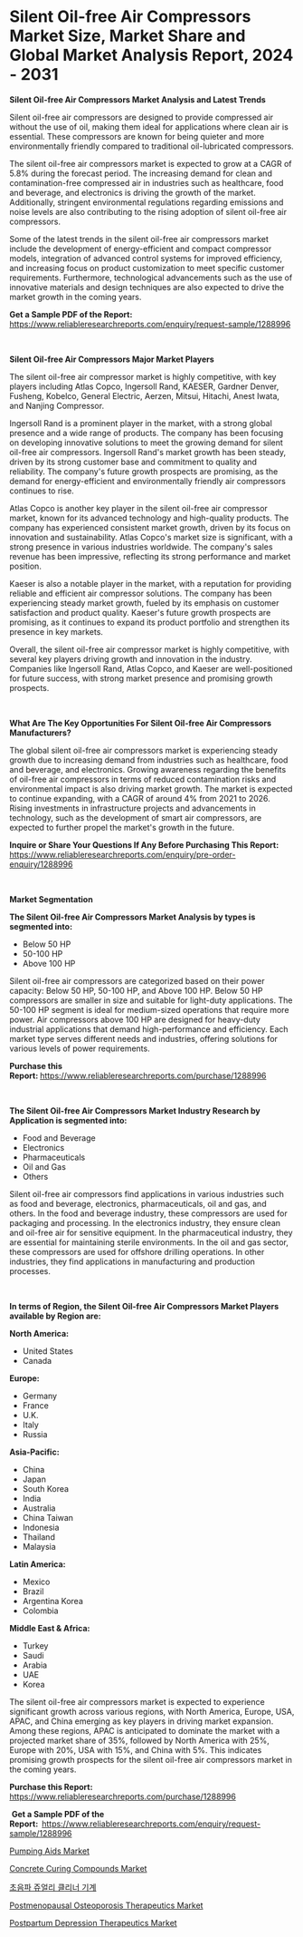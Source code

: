 <p><h1>Silent Oil-free Air Compressors Market Size, Market Share and Global Market Analysis Report, 2024 - 2031</h1></p><p><strong>Silent Oil-free Air Compressors Market Analysis and Latest Trends</strong></p>
<p><p>Silent oil-free air compressors are designed to provide compressed air without the use of oil, making them ideal for applications where clean air is essential. These compressors are known for being quieter and more environmentally friendly compared to traditional oil-lubricated compressors.</p><p>The silent oil-free air compressors market is expected to grow at a CAGR of 5.8% during the forecast period. The increasing demand for clean and contamination-free compressed air in industries such as healthcare, food and beverage, and electronics is driving the growth of the market. Additionally, stringent environmental regulations regarding emissions and noise levels are also contributing to the rising adoption of silent oil-free air compressors.</p><p>Some of the latest trends in the silent oil-free air compressors market include the development of energy-efficient and compact compressor models, integration of advanced control systems for improved efficiency, and increasing focus on product customization to meet specific customer requirements. Furthermore, technological advancements such as the use of innovative materials and design techniques are also expected to drive the market growth in the coming years.</p></p>
<p><strong>Get a Sample PDF of the Report:&nbsp;</strong> <a href="https://www.reliableresearchreports.com/enquiry/request-sample/1288996">https://www.reliableresearchreports.com/enquiry/request-sample/1288996</a></p>
<p>&nbsp;</p>
<p><strong>Silent Oil-free Air Compressors Major Market Players</strong></p>
<p><p>The silent oil-free air compressor market is highly competitive, with key players including Atlas Copco, Ingersoll Rand, KAESER, Gardner Denver, Fusheng, Kobelco, General Electric, Aerzen, Mitsui, Hitachi, Anest Iwata, and Nanjing Compressor.</p><p>Ingersoll Rand is a prominent player in the market, with a strong global presence and a wide range of products. The company has been focusing on developing innovative solutions to meet the growing demand for silent oil-free air compressors. Ingersoll Rand's market growth has been steady, driven by its strong customer base and commitment to quality and reliability. The company's future growth prospects are promising, as the demand for energy-efficient and environmentally friendly air compressors continues to rise.</p><p>Atlas Copco is another key player in the silent oil-free air compressor market, known for its advanced technology and high-quality products. The company has experienced consistent market growth, driven by its focus on innovation and sustainability. Atlas Copco's market size is significant, with a strong presence in various industries worldwide. The company's sales revenue has been impressive, reflecting its strong performance and market position.</p><p>Kaeser is also a notable player in the market, with a reputation for providing reliable and efficient air compressor solutions. The company has been experiencing steady market growth, fueled by its emphasis on customer satisfaction and product quality. Kaeser's future growth prospects are promising, as it continues to expand its product portfolio and strengthen its presence in key markets.</p><p>Overall, the silent oil-free air compressor market is highly competitive, with several key players driving growth and innovation in the industry. Companies like Ingersoll Rand, Atlas Copco, and Kaeser are well-positioned for future success, with strong market presence and promising growth prospects.</p></p>
<p>&nbsp;</p>
<p><strong>What Are The Key Opportunities For Silent Oil-free Air Compressors Manufacturers?</strong></p>
<p><p>The global silent oil-free air compressors market is experiencing steady growth due to increasing demand from industries such as healthcare, food and beverage, and electronics. Growing awareness regarding the benefits of oil-free air compressors in terms of reduced contamination risks and environmental impact is also driving market growth. The market is expected to continue expanding, with a CAGR of around 4% from 2021 to 2026. Rising investments in infrastructure projects and advancements in technology, such as the development of smart air compressors, are expected to further propel the market's growth in the future.</p></p>
<p><strong>Inquire or Share Your Questions If Any Before Purchasing This Report:</strong> <a href="https://www.reliableresearchreports.com/enquiry/pre-order-enquiry/1288996">https://www.reliableresearchreports.com/enquiry/pre-order-enquiry/1288996</a></p>
<p>&nbsp;</p>
<p><strong>Market Segmentation</strong></p>
<p><strong>The Silent Oil-free Air Compressors Market Analysis by types is segmented into:</strong></p>
<p><ul><li>Below 50 HP</li><li>50-100 HP</li><li>Above 100 HP</li></ul></p>
<p><p>Silent oil-free air compressors are categorized based on their power capacity: Below 50 HP, 50-100 HP, and Above 100 HP. Below 50 HP compressors are smaller in size and suitable for light-duty applications. The 50-100 HP segment is ideal for medium-sized operations that require more power. Air compressors above 100 HP are designed for heavy-duty industrial applications that demand high-performance and efficiency. Each market type serves different needs and industries, offering solutions for various levels of power requirements.</p></p>
<p><strong>Purchase this Report:&nbsp;</strong><a href="https://www.reliableresearchreports.com/purchase/1288996">https://www.reliableresearchreports.com/purchase/1288996</a></p>
<p>&nbsp;</p>
<p><strong>The Silent Oil-free Air Compressors Market Industry Research by Application is segmented into:</strong></p>
<p><ul><li>Food and Beverage</li><li>Electronics</li><li>Pharmaceuticals</li><li>Oil and Gas</li><li>Others</li></ul></p>
<p><p>Silent oil-free air compressors find applications in various industries such as food and beverage, electronics, pharmaceuticals, oil and gas, and others. In the food and beverage industry, these compressors are used for packaging and processing. In the electronics industry, they ensure clean and oil-free air for sensitive equipment. In the pharmaceutical industry, they are essential for maintaining sterile environments. In the oil and gas sector, these compressors are used for offshore drilling operations. In other industries, they find applications in manufacturing and production processes.</p></p>
<p>&nbsp;</p>
<p><strong>In terms of Region, the Silent Oil-free Air Compressors Market Players available by Region are:</strong></p>
<p>
    <p> <strong> North America: </strong>
        <ul>
            <li>United States</li>
            <li>Canada</li>
        </ul>
        </p> 
    <p> <strong> Europe: </strong>
        <ul>
            <li>Germany</li>
            <li>France</li>
            <li>U.K.</li>
            <li>Italy</li>
            <li>Russia</li>
        </ul>
        </p> 
    <p> <strong> Asia-Pacific: </strong>
        <ul>
            <li>China</li>
            <li>Japan</li>
            <li>South Korea</li>
            <li>India</li>
            <li>Australia</li>
            <li>China Taiwan</li>
            <li>Indonesia</li>
            <li>Thailand</li>
            <li>Malaysia</li>
        </ul>
        </p> 
    <p> <strong> Latin America: </strong>
        <ul>
            <li>Mexico</li>
            <li>Brazil</li>
            <li>Argentina Korea</li>
            <li>Colombia</li>
        </ul>
        </p> 
    <p> <strong> Middle East & Africa: </strong>
        <ul>
            <li>Turkey</li>
            <li>Saudi</li>
            <li>Arabia</li>
            <li>UAE</li>
            <li>Korea</li>
        </ul>
    </p>
    </p>
<p><p>The silent oil-free air compressors market is expected to experience significant growth across various regions, with North America, Europe, USA, APAC, and China emerging as key players in driving market expansion. Among these regions, APAC is anticipated to dominate the market with a projected market share of 35%, followed by North America with 25%, Europe with 20%, USA with 15%, and China with 5%. This indicates promising growth prospects for the silent oil-free air compressors market in the coming years.</p></p>
<p><strong>Purchase this Report: </strong><a href="https://www.reliableresearchreports.com/purchase/1288996">https://www.reliableresearchreports.com/purchase/1288996</a></p>
<p>&nbsp;<strong>Get a Sample PDF of the Report:&nbsp;&nbsp;</strong><a href="https://www.reliableresearchreports.com/enquiry/request-sample/1288996">https://www.reliableresearchreports.com/enquiry/request-sample/1288996</a></p>
<p><strong></strong></p>
<p><p><a href="https://view.publitas.com/reportprime-1/pumping-aids-market-with-the-goal-of-estimating-the-market-size-and-future-growth-potential-of-various-market-segments-based-on-component-applications-end-user-and-region/">Pumping Aids Market</a></p><p><a href="https://view.publitas.com/reportprime-1/concrete-curing-compounds-market-offer-valuable-insights-into-market-size-market-share-market-trends-and-projections-spanning-from-2024-to-2031/">Concrete Curing Compounds Market</a></p><p><a href="https://medium.com/@skyleitney456456/%EC%B4%88%EC%9D%8C%ED%8C%8C-%EB%B3%B4%EC%84%9D-%EC%84%B8%EC%B2%99%EA%B8%B0-%EC%8B%9C%EC%9E%A5%EC%9D%80-%EC%8B%9C%EC%9E%A5-%EC%A0%90%EC%9C%A0%EC%9C%A8-%ED%81%AC%EA%B8%B0-%EB%B0%8F-%EC%98%88%EC%83%81%EB%90%9C-2031%EB%85%84%EA%B9%8C%EC%A7%80%EC%9D%98-%EC%98%88%EC%B8%A1%EC%97%90-%EC%B4%88%EC%A0%90%EC%9D%84-%EB%A7%9E%EC%B6%A5%EB%8B%88%EB%8B%A4-196119aa6dcb">초음파 쥬얼리 클리너 기계</a></p><p><a href="https://gamy-alyssum-396.notion.site/Postmenopausal-Osteoporosis-Therapeutics-Market-Size-Share-Trends-Analysis-Report-By-Material-By-38c505b7656740d2b9eba3fae7176f40">Postmenopausal Osteoporosis Therapeutics Market</a></p><p><a href="https://boundless-drawbridge-702.notion.site/Postpartum-Depression-Therapeutics-Market-Offer-Valuable-Insights-into-Market-Size-Market-Share-Ma-68d376e1da3048e1ad45166d1c9672c8">Postpartum Depression Therapeutics Market</a></p></p>